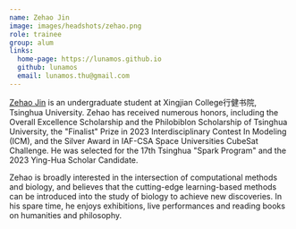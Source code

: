 ```yaml
---
name: Zehao Jin
image: images/headshots/zehao.png
role: trainee
group: alum
links:
  home-page: https://lunamos.github.io
  github: lunamos
  email: lunamos.thu@gmail.com
---
```


[Zehao Jin](https://lunamos.github.io) is an undergraduate student at Xingjian College行健书院, Tsinghua University. Zehao has received numerous honors, including the Overall Excellence Scholarship and the Philobiblon Scholarship of Tsinghua University, the "Finalist" Prize in 2023 Interdisciplinary Contest In Modeling (ICM), and the Silver Award in IAF-CSA Space Universities CubeSat Challenge. He was selected for the 17th Tsinghua "Spark Program" and the 2023 Ying-Hua Scholar Candidate.

Zehao is broadly interested in the intersection of computational methods and biology, and believes that the cutting-edge learning-based methods can be introduced into the study of biology to achieve new discoveries. In his spare time, he enjoys exhibitions, live performances and reading books on humanities and philosophy.
